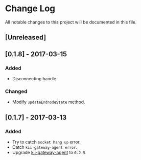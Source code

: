 # Change Log
All notable changes to this project will be documented in this file.

## [Unreleased]

## [0.1.8] - 2017-03-15
### Added
- Disconnecting handle.

### Changed
- Modify `updateEndnodeState` method.

## [0.1.7] - 2017-03-13
### Added
- Try to catch `socket hang up` error.
- Catch `kii-gateway-agent error`.
- Upgrade [kii-gateway-agent](https://github.com/ashramwen/kii-gateway-agent) to `0.2.5`.
